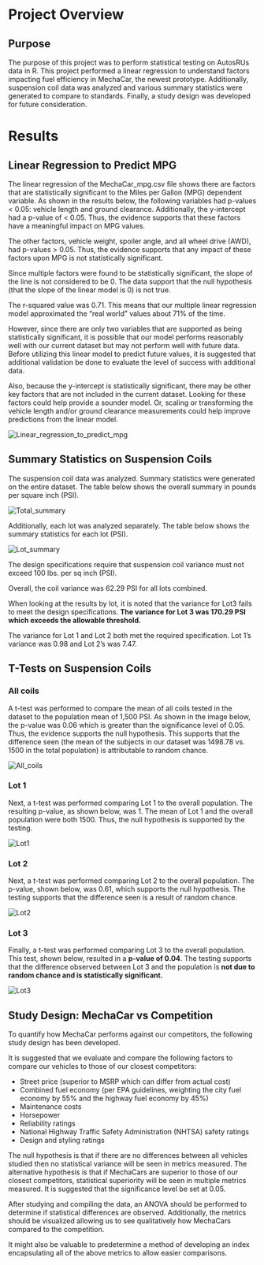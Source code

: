 # Project Overview

## Purpose

The purpose of this project was to perform statistical testing on AutosRUs data in R.  This project performed a linear regression to understand factors impacting fuel efficiency in MechaCar, the newest prototype.  Additionally, suspension coil data was analyzed and various summary statistics were generated to compare to standards.  Finally, a study design was developed for future consideration. 

# Results

## Linear Regression to Predict MPG

The linear regression of the MechaCar_mpg.csv file shows there are factors that are statistically significant to the Miles per Gallon (MPG) dependent variable.  As shown in the results below, the following variables had p-values < 0.05:  vehicle length and ground clearance.  Additionally, the y-intercept had a p-value of < 0.05.  Thus, the evidence supports that these factors have a meaningful impact on MPG values.

The other factors, vehicle weight, spoiler angle, and all wheel drive (AWD), had p-values > 0.05.  Thus, the evidence supports that any impact of these factors upon MPG is not statistically significant.

Since multiple factors were found to be statistically significant, the slope of the line is not considered to be 0.  The data support that the null hypothesis (that the slope of the linear model is 0) is not true.

The r-squared value was 0.71.  This means that our multiple linear regression model approximated the “real world” values about 71% of the time.  

However, since there are only two variables that are supported as being statistically significant, it is possible that our model performs reasonably well with our current dataset but may not perform well with future data.  Before utilizing this linear model to predict future values, it is suggested that additional validation be done to evaluate the level of success with additional data. 

Also, because the y-intercept is statistically significant, there may be other key factors that are not included in the current dataset.  Looking for these factors could help provide a sounder model.  Or, scaling or transforming the vehicle length and/or ground clearance measurements could help improve predictions from the linear model.

![Linear_regression_to_predict_mpg](https://user-images.githubusercontent.com/82730954/128612766-967e5205-0411-4128-bfe6-2c4bac0cbcbf.PNG)

## Summary Statistics on Suspension Coils

The suspension coil data was analyzed.  Summary statistics were generated on the entire dataset.  The table below shows the overall summary in pounds per square inch (PSI).

![Total_summary](https://user-images.githubusercontent.com/82730954/128612774-7fef9ef0-7569-41cd-ba7e-2fa3c69f50a7.PNG)

Additionally, each lot was analyzed separately.  The table below shows the summary statistics for each lot (PSI).

![Lot_summary](https://user-images.githubusercontent.com/82730954/128612779-8bc53148-1cbb-4cd2-9843-e60ecd3385db.PNG)

The design specifications require that suspension coil variance must not exceed 100 lbs. per sq inch (PSI).  

Overall, the coil variance was 62.29 PSI for all lots combined.

When looking at the results by lot, it is noted that the variance for Lot3 fails to meet the design specifications.  **The variance for Lot 3 was 170.29 PSI which exceeds the allowable threshold.**

The variance for Lot 1 and Lot 2 both met the required specification.  Lot 1’s variance was 0.98 and Lot 2’s was 7.47.

## T-Tests on Suspension Coils


### All coils

A t-test was performed to compare the mean of all coils tested in the dataset to the population mean of 1,500 PSI.  As shown in the image below, the p-value was 0.06 which is greater than the significance level of 0.05.  Thus, the evidence supports the null hypothesis.  This supports that the difference seen (the mean of the subjects in our dataset was 1498.78 vs. 1500 in the total population) is attributable to random chance.

![All_coils](https://user-images.githubusercontent.com/82730954/128612792-d17d90f4-7f04-4c5e-89b0-ed49adecba01.PNG)

### Lot 1

Next, a t-test was performed comparing Lot 1 to the overall population.  The resulting p-value, as shown below, was 1.  The mean of Lot 1 and the overall population were both 1500.  Thus, the null hypothesis is supported by the testing.

![Lot1](https://user-images.githubusercontent.com/82730954/128612799-dfb85a8e-a449-4625-820e-f58c7def3f15.PNG)

### Lot 2

Next, a t-test was performed comparing Lot 2 to the overall population.  The p-value, shown below, was 0.61, which supports the null hypothesis.  The testing supports that the difference seen is a result of random chance.

![Lot2](https://user-images.githubusercontent.com/82730954/128612807-df5effba-b175-4ff0-8769-e4ef5ca86dc7.PNG)

### Lot 3

Finally, a t-test was performed comparing Lot 3 to the overall population.  This test, shown below, resulted in a **p-value of 0.04**.  The testing supports that the difference observed between Lot 3 and the population is **not due to random chance and is statistically significant.**  

![Lot3](https://user-images.githubusercontent.com/82730954/128612816-674c17a7-82b4-4361-8802-7b189ecf4752.PNG)

## Study Design:  MechaCar vs Competition

To quantify how MechaCar performs against our competitors, the following study design has been developed.

It is suggested that we evaluate and compare the following factors to compare our vehicles to those of our closest competitors:
* Street price (superior to MSRP which can differ from actual cost)
* Combined fuel economy (per EPA guidelines, weighting the city fuel economy by 55% and the highway fuel economy by 45%)
* Maintenance costs
* Horsepower
* Reliability ratings
* National Highway Traffic Safety Administration (NHTSA) safety ratings
* Design and styling ratings

The null hypothesis is that if there are no differences between all vehicles studied then no statistical variance will be seen in metrics measured.  The alternative hypothesis is that if MechaCars are superior to those of our closest competitors, statistical superiority will be seen in multiple metrics measured.  It is suggested that the significance level be set at 0.05.

After studying and compiling the data, an ANOVA should be performed to determine if statistical differences are observed. Additionally, the metrics should be visualized allowing us to see qualitatively how MechaCars compared to the competition.

It might also be valuable to predetermine a method of developing an index encapsulating all of the above metrics to allow easier comparisons.
